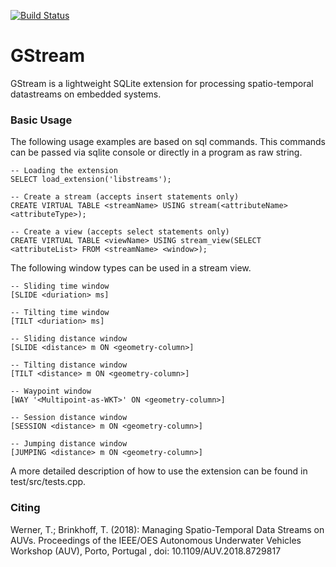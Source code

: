 [![Build Status](https://travis-ci.org/Tobias-Werner/GStream.svg?branch=master)](https://travis-ci.org/Tobias-Werner/GStream)

# GStream

GStream is a lightweight SQLite extension for processing spatio-temporal datastreams on embedded systems.


### Basic Usage
The following usage examples are based on sql commands. This commands can be passed via sqlite console or directly in a program as raw string.

```
-- Loading the extension
SELECT load_extension('libstreams');

-- Create a stream (accepts insert statements only)
CREATE VIRTUAL TABLE <streamName> USING stream(<attributeName> <attributeType>);

-- Create a view (accepts select statements only)
CREATE VIRTUAL TABLE <viewName> USING stream_view(SELECT <attributeList> FROM <streamName> <window>);
```

The following window types can be used in a stream view.
```
-- Sliding time window
[SLIDE <duriation> ms]

-- Tilting time window
[TILT <duriation> ms]

-- Sliding distance window
[SLIDE <distance> m ON <geometry-column>]

-- Tilting distance window
[TILT <distance> m ON <geometry-column>]

-- Waypoint window
[WAY '<Multipoint-as-WKT>' ON <geometry-column>]

-- Session distance window
[SESSION <distance> m ON <geometry-column>]

-- Jumping distance window
[JUMPING <distance> m ON <geometry-column>]
```
A more detailed description of how to use the extension can be found in test/src/tests.cpp.

### Citing
Werner, T.; Brinkhoff, T. (2018): Managing Spatio-Temporal Data Streams on AUVs. Proceedings of the IEEE/OES Autonomous Underwater Vehicles Workshop (AUV), Porto, Portugal , doi: 10.1109/AUV.2018.8729817 